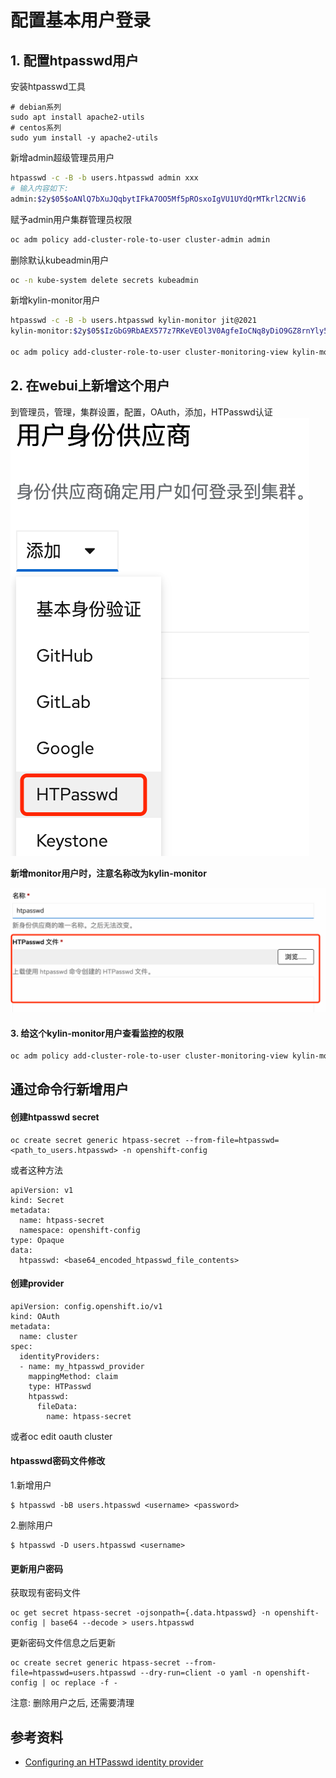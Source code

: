 # 配置基本用户登录

## 1. 配置htpasswd用户

安装htpasswd工具
```
# debian系列
sudo apt install apache2-utils
# centos系列
sudo yum install -y apache2-utils
```

新增admin超级管理员用户
```bash
htpasswd -c -B -b users.htpasswd admin xxx
# 输入内容如下:
admin:$2y$05$oANlQ7bXuJQqbytIFkA7OO5Mf5pROsxoIgVU1UYdQrMTkrl2CNVi6
```

赋予admin用户集群管理员权限
```bash
oc adm policy add-cluster-role-to-user cluster-admin admin
```

删除默认kubeadmin用户
```bash
oc -n kube-system delete secrets kubeadmin
```

新增kylin-monitor用户
```bash
htpasswd -c -B -b users.htpasswd kylin-monitor jit@2021
kylin-monitor:$2y$05$IzGbG9RbAEX577z7RKeVEOl3V0AgfeIoCNq8yDiO9GZ8rnYly5Tlu

oc adm policy add-cluster-role-to-user cluster-monitoring-view kylin-monitor
```

## 2. 在webui上新增这个用户

到管理员，管理，集群设置，配置，OAuth，添加，HTPasswd认证
![](../2022-03-02-10-06-43.png)

**新增monitor用户时，注意名称改为kylin-monitor**

![](../2022-03-02-10-07-30.png)

#### 3. 给这个kylin-monitor用户查看监控的权限

```bash
oc adm policy add-cluster-role-to-user cluster-monitoring-view kylin-monitor
```

## 通过命令行新增用户

#### 创建htpasswd secret

```
oc create secret generic htpass-secret --from-file=htpasswd=<path_to_users.htpasswd> -n openshift-config 
```

或者这种方法
```
apiVersion: v1
kind: Secret
metadata:
  name: htpass-secret
  namespace: openshift-config
type: Opaque
data:
  htpasswd: <base64_encoded_htpasswd_file_contents>
```

#### 创建provider

```
apiVersion: config.openshift.io/v1
kind: OAuth
metadata:
  name: cluster
spec:
  identityProviders:
  - name: my_htpasswd_provider 
    mappingMethod: claim 
    type: HTPasswd
    htpasswd:
      fileData:
        name: htpass-secret 
```

或者oc edit oauth cluster

#### htpasswd密码文件修改

1.新增用户
```
$ htpasswd -bB users.htpasswd <username> <password>
```

2.删除用户
```
$ htpasswd -D users.htpasswd <username>
```

#### 更新用户密码

获取现有密码文件
```
oc get secret htpass-secret -ojsonpath={.data.htpasswd} -n openshift-config | base64 --decode > users.htpasswd
```

更新密码文件信息之后更新
```
oc create secret generic htpass-secret --from-file=htpasswd=users.htpasswd --dry-run=client -o yaml -n openshift-config | oc replace -f -
```

注意: 删除用户之后, 还需要清理

## 参考资料

* [Configuring an HTPasswd identity provider](https://docs.openshift.com/container-platform/4.9/authentication/identity_providers/configuring-htpasswd-identity-provider.html)
